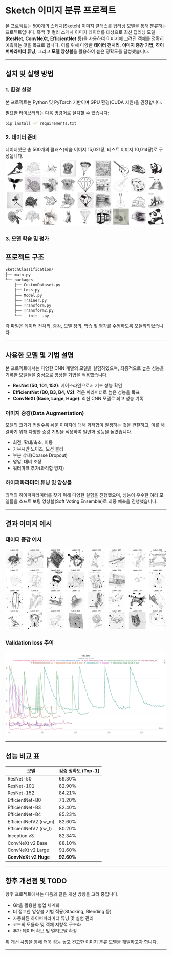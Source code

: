 # Sketch 이미지 분류 프로젝트

본 프로젝트는 500개의 스케치(Sketch) 이미지 클래스를 딥러닝 모델을 통해 분류하는 프로젝트입니다. 흑백 및 컬러 스케치 이미지 데이터를 대상으로 최신 딥러닝 모델(**ResNet**, **ConvNeXt**, **EfficientNet** 등)을 사용하여 이미지에 그려진 객체를 정확히 예측하는 것을 목표로 합니다. 이를 위해 다양한 **데이터 전처리**, **이미지 증강 기법**, **하이퍼파라미터 튜닝**, 그리고 **모델 앙상블**을 활용하여 높은 정확도를 달성했습니다.

---

## 설치 및 실행 방법

### 1. 환경 설정
본 프로젝트는 Python 및 PyTorch 기반이며 GPU 환경(CUDA 지원)을 권장합니다.

필요한 라이브러리는 다음 명령어로 설치할 수 있습니다:

```bash
pip install -r requirements.txt
```

### 2. 데이터 준비

데이터셋은 총 500개의 클래스(학습 이미지 15,021장, 테스트 이미지 10,014장)로 구성됩니다. 
![ImageNet-Sketch](asset/ImageNet-Sketch.png)

### 3. 모델 학습 및 평가


## 프로젝트 구조

```
SketchClassification/
├── main.py
└── packages
    ├── CustomDataset.py
    ├── Loss.py
    ├── Model.py
    ├── Trainer.py
    ├── Transform.py
    ├── Transform2.py
    └── __init__.py
```

각 파일은 데이터 전처리, 증강, 모델 정의, 학습 및 평가를 수행하도록 모듈화되었습니다.

---

## 사용한 모델 및 기법 설명

본 프로젝트에서는 다양한 CNN 계열의 모델을 실험하였으며, 최종적으로 높은 성능을 기록한 모델들을 중심으로 앙상블 기법을 적용했습니다.

- **ResNet (50, 101, 152)**: 베이스라인으로서 기초 성능 확인
- **EfficientNet (B0, B3, B4, V2)**: 적은 파라미터로 높은 성능을 목표
- **ConvNeXt (Base, Large, Huge)**: 최신 CNN 모델로 최고 성능 기록


### 이미지 증강(Data Augmentation)

모델의 크기가 커질수록 쉬운 이미지에 대해 과적합이 발생하는 것을 관찰하고, 이를 해결하기 위해 다양한 증강 기법을 적용하여 일반화 성능을 높였습니다.
- 회전, 확대/축소, 이동
- 가우시안 노이즈, 모션 블러
- 부분 삭제(Coarse Dropout)
- 명암, 대비 조정
- 워터마크 추가(과적합 방지)

### 하이퍼파라미터 튜닝 및 앙상블

최적의 하이퍼파라미터를 찾기 위해 다양한 실험을 진행했으며, 성능이 우수한 여러 모델들을 소프트 보팅 앙상블(Soft Voting Ensemble)로 최종 예측을 진행했습니다.

---

## 결과 이미지 예시

### 데이터 증강 예시
![증강 예시(워터마크 추가)](asset/augmentation.png)

### Validation loss 추이
![Validation loss 추이](asset/val_loss.png)


---

## 성능 비교 표

| 모델                     | 검증 정확도 (Top-1) |
|-------------------------|-------------------|
| ResNet-50               | 69.30%            |
| ResNet-101              | 82.90%            |
| ResNet-152              | 84.21%            |
| EfficientNet-B0         | 71.20%            |
| EfficientNet-B3         | 82.40%            |
| EfficientNet-B4         | 85.23%            |
| EfficientNetV2 (rw_m)   | 82.60%            |
| EfficientNetV2 (rw_t)   | 80.20%            |
| Inception v3            | 82.34%            |
| ConvNeXt v2 Base        | 88.10%            |
| ConvNeXt v2 Large       | 91.60%            |
| **ConvNeXt v2 Huge**    | **92.60%**        |

---

## 향후 개선점 및 TODO

향후 프로젝트에서는 다음과 같은 개선 방향을 고려 중입니다.

- Git을 활용한 협업 체계화
- 더 정교한 앙상블 기법 적용(Stacking, Blending 등)
- 자동화된 하이퍼파라미터 튜닝 및 실험 관리
- 코드의 모듈화 및 객체 지향적 구조화
- 추가 데이터 확보 및 멀티모달 확장

위 개선 사항을 통해 더욱 성능 높고 견고한 이미지 분류 모델을 개발하고자 합니다.

---